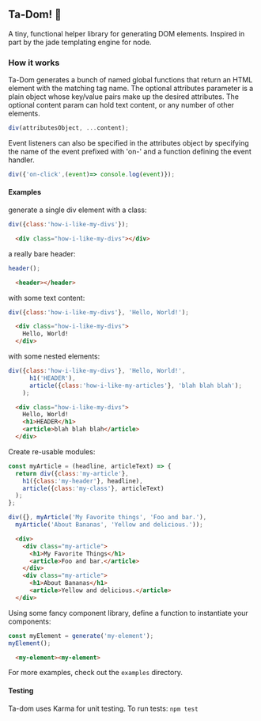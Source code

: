 ## Ta-Dom! 🎉 ##
A tiny, functional helper library for generating DOM elements. Inspired in part by the jade templating engine for node.

### How it works ###
Ta-Dom generates a bunch of named global functions that return an HTML element with the matching tag name. The optional attributes parameter is a plain object whose key/value pairs make up the desired attributes. The optional content param can hold text content, or any number of other elements.
```javascript
div(attributesObject, ...content);
```

Event listeners can also be specified in the attributes object by specifying the name of the event prefixed with 'on-' and a function defining the event handler.

```javascript
div({'on-click',(event)=> console.log(event)});
```


#### Examples ####

generate a single div element with a class:
```javascript
div({class:'how-i-like-my-divs'});
```

```html
  <div class="how-i-like-my-divs"></div>
```

a really bare header:
```javascript
header();
```

```html
  <header></header>
```



with some text content:
```javascript
div({class:'how-i-like-my-divs'}, 'Hello, World!');
```
```html
  <div class="how-i-like-my-divs">
    Hello, World!
  </div>
```
with some nested elements:
```javascript
div({class:'how-i-like-my-divs'}, 'Hello, World!',
      h1('HEADER'),
      article({class:'how-i-like-my-articles'}, 'blah blah blah');
    );
```
```html
  <div class="how-i-like-my-divs">
    Hello, World!
    <h1>HEADER</h1>
    <article>blah blah blah</article>
  </div>
```

Create re-usable modules:
```javascript
const myArticle = (headline, articleText) => {
  return div({class:'my-article'},
    h1({class:'my-header'}, headline),
    article({class:'my-class'}, articleText)
  );
};

div({}, myArticle('My Favorite things', 'Foo and bar.'),
  myArticle('About Bananas', 'Yellow and delicious.'));
```
```html
  <div>
    <div class="my-article">
      <h1>My Favorite Things</h1>
      <article>Foo and bar.</article>
    </div>
    <div class="my-article">
      <h1>About Bananas</h1>
      <article>Yellow and delicious.</article>
  </div>
```

Using some fancy component library, define a function to instantiate your components:
```javascript
const myElement = generate('my-element');
myElement();
```
```html
  <my-element><my-element>
```

For more examples, check out the `examples` directory.

#### Testing ####
Ta-dom uses Karma for unit testing. To run tests:
`npm test`
